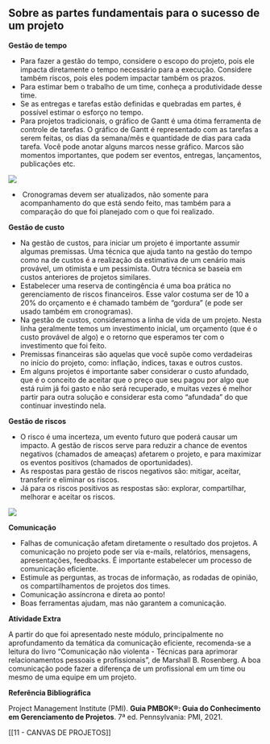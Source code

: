 ## Sobre as partes fundamentais para o sucesso de um projeto

**Gestão de tempo**

- Para fazer a gestão do tempo, considere o escopo do projeto, pois ele impacta diretamente o tempo necessário para a execução. Considere também riscos, pois eles podem impactar também os prazos.
- Para estimar bem o trabalho de um time, conheça a produtividade desse time.
- Se as entregas e tarefas estão definidas e quebradas em partes, é possível estimar o esforço no tempo.
- Para projetos tradicionais, o gráfico de Gantt é uma ótima ferramenta de controle de tarefas. O gráfico de Gantt é representado com as tarefas a serem feitas, os dias da semana/mês e quantidade de dias para cada tarefa. Você pode anotar alguns marcos nesse gráfico. Marcos são momentos importantes, que podem ser eventos, entregas, lançamentos, publicações etc.

![](https://paperx-dex-assets.s3.sa-east-1.amazonaws.com/images/1671731595848-sh0Vga25Fi.png)

-  Cronogramas devem ser atualizados, não somente para acompanhamento do que está sendo feito, mas também para a comparação do que foi planejado com o que foi realizado.

**Gestão de custo**

- Na gestão de custos, para iniciar um projeto é importante assumir algumas premissas. Uma técnica que ajuda tanto na gestão do tempo como na de custos é a realização da estimativa de um cenário mais provável, um otimista e um pessimista. Outra técnica se baseia em custos anteriores de projetos similares.
- Estabelecer uma reserva de contingência é uma boa prática no gerenciamento de riscos financeiros. Esse valor costuma ser de 10 a 20% do orçamento e é chamado também de “gordura” (e pode ser usado também em cronogramas).
- Na gestão de custos, consideramos a linha de vida de um projeto. Nesta linha geralmente temos um investimento inicial, um orçamento (que é o custo provável de algo) e o retorno que esperamos ter com o investimento que foi feito.
- Premissas financeiras são aquelas que você supõe como verdadeiras no início do projeto, como: inflação, índices, taxas e outros custos.
- Em alguns projetos é importante saber considerar o custo afundado, que é o conceito de aceitar que o preço que seu pagou por algo que está ruim já foi gasto e não será recuperado, e muitas vezes é melhor partir para outra solução e considerar esta como “afundada” do que continuar investindo nela.

**Gestão de riscos**

- O risco é uma incerteza, um evento futuro que poderá causar um impacto. A gestão de riscos serve para reduzir a chance de eventos negativos (chamados de ameaças) afetarem o projeto, e para maximizar os eventos positivos (chamados de oportunidades).
- As respostas para gestão de riscos negativos são: mitigar, aceitar, transferir e eliminar os riscos.
- Já para os riscos positivos as respostas são: explorar, compartilhar, melhorar e aceitar os riscos.

![](https://paperx-dex-assets.s3.sa-east-1.amazonaws.com/images/1671731621378-PTVgLtqIlh.png)

**Comunicação**

- Falhas de comunicação afetam diretamente o resultado dos projetos. A comunicação no projeto pode ser via e-mails, relatórios, mensagens, apresentações, feedbacks. É importante estabelecer um processo de comunicação eficiente.
- Estimule as perguntas, as trocas de informação, as rodadas de opinião, os compartilhamentos de projetos dos times.
- Comunicação assíncrona e direta ao ponto!
- Boas ferramentas ajudam, mas não garantem a comunicação.

**Atividade Extra**

A partir do que foi apresentado neste módulo, principalmente no aprofundamento da temática da comunicação eficiente, recomenda-se a leitura do livro “Comunicação não violenta - Técnicas para aprimorar relacionamentos pessoais e profissionais”, de Marshall B. Rosenberg. A boa comunicação pode fazer a diferença de um profissional em um time ou mesmo de uma equipe em um projeto.

**Referência Bibliográfica**

Project Management Institute (PMI). **Guia PMBOK®: Guia do Conhecimento em Gerenciamento de Projetos**. 7ª ed. Pennsylvania: PMI, 2021.

[[11 - CANVAS DE PROJETOS]]